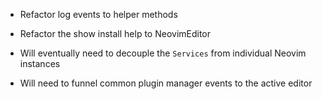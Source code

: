- Refactor log events to helper methods
- Refactor the show install help to NeovimEditor

- Will eventually need to decouple the `Services` from individual Neovim instances

- Will need to funnel common plugin manager events to the active editor
